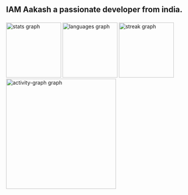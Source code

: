 <h2 align="left">IAM Aakash a passionate developer from india.</h2>

###

<div align="left">
  <img src="https://github-readme-stats.vercel.app/api?username=aakashpix&hide_title=false&hide_rank=false&show_icons=true&include_all_commits=true&count_private=true&disable_animations=false&theme=dracula&locale=en&hide_border=false&order=1" height="150" alt="stats graph"  />
  <img src="https://github-readme-stats.vercel.app/api/top-langs?username=aakashpix&locale=en&hide_title=false&layout=compact&card_width=320&langs_count=5&theme=dracula&hide_border=false&order=2" height="150" alt="languages graph"  />
  <img src="https://streak-stats.demolab.com?user=aakashpix&locale=en&mode=daily&theme=dracula&hide_border=false&border_radius=5&order=3" height="150" alt="streak graph"  />
  <img src="https://github-readme-activity-graph.vercel.app/graph?username=aakashpix&radius=16&theme=cotton-candy&area=true&order=5&hide_title=false&hide_border=false" height="300" alt="activity-graph graph"  />
</div>

###
